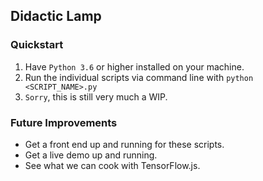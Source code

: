 Didactic Lamp
---

### Quickstart
1. Have `Python 3.6` or higher installed on your machine.
2. Run the individual scripts via command line with `python <SCRIPT_NAME>.py`
3. `Sorry`, this is still very much a WIP.

### Future Improvements
- Get a front end up and running for these scripts.
- Get a live demo up and running.
- See what we can cook with TensorFlow.js.